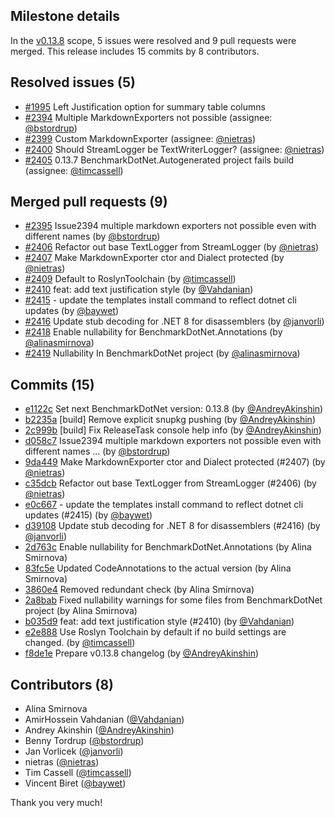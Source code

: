 ## Milestone details

In the [v0.13.8](https://github.com/dotnet/BenchmarkDotNet/issues?q=milestone:v0.13.8) scope, 
5 issues were resolved and 9 pull requests were merged.
This release includes 15 commits by 8 contributors.

## Resolved issues (5)

* [#1995](https://github.com/dotnet/BenchmarkDotNet/issues/1995) Left Justification option for summary table columns
* [#2394](https://github.com/dotnet/BenchmarkDotNet/issues/2394) Multiple MarkdownExporters not possible (assignee: [@bstordrup](https://github.com/bstordrup))
* [#2399](https://github.com/dotnet/BenchmarkDotNet/issues/2399) Custom MarkdownExporter (assignee: [@nietras](https://github.com/nietras))
* [#2400](https://github.com/dotnet/BenchmarkDotNet/issues/2400) Should StreamLogger be TextWriterLogger? (assignee: [@nietras](https://github.com/nietras))
* [#2405](https://github.com/dotnet/BenchmarkDotNet/issues/2405) 0.13.7 BenchmarkDotNet.Autogenerated project fails build (assignee: [@timcassell](https://github.com/timcassell))

## Merged pull requests (9)

* [#2395](https://github.com/dotnet/BenchmarkDotNet/pull/2395) Issue2394 multiple markdown exporters not possible even with different names (by [@bstordrup](https://github.com/bstordrup))
* [#2406](https://github.com/dotnet/BenchmarkDotNet/pull/2406) Refactor out base TextLogger from StreamLogger (by [@nietras](https://github.com/nietras))
* [#2407](https://github.com/dotnet/BenchmarkDotNet/pull/2407) Make MarkdownExporter ctor and Dialect protected (by [@nietras](https://github.com/nietras))
* [#2409](https://github.com/dotnet/BenchmarkDotNet/pull/2409) Default to RoslynToolchain (by [@timcassell](https://github.com/timcassell))
* [#2410](https://github.com/dotnet/BenchmarkDotNet/pull/2410) feat: add text justification style (by [@Vahdanian](https://github.com/Vahdanian))
* [#2415](https://github.com/dotnet/BenchmarkDotNet/pull/2415) - update the templates install command to reflect dotnet cli updates (by [@baywet](https://github.com/baywet))
* [#2416](https://github.com/dotnet/BenchmarkDotNet/pull/2416) Update stub decoding for .NET 8 for disassemblers (by [@janvorli](https://github.com/janvorli))
* [#2418](https://github.com/dotnet/BenchmarkDotNet/pull/2418) Enable nullability for BenchmarkDotNet.Annotations (by [@alinasmirnova](https://github.com/alinasmirnova))
* [#2419](https://github.com/dotnet/BenchmarkDotNet/pull/2419) Nullability In BenchmarkDotNet project (by [@alinasmirnova](https://github.com/alinasmirnova))

## Commits (15)

* [e1122c](https://github.com/dotnet/BenchmarkDotNet/commit/e1122c4cdd743724ca81014decd8dfec8513b3fa) Set next BenchmarkDotNet version: 0.13.8 (by [@AndreyAkinshin](https://github.com/AndreyAkinshin))
* [b2235a](https://github.com/dotnet/BenchmarkDotNet/commit/b2235af5a4003bfd2d0ff659acf13fcaa0da3cbc) [build] Remove explicit snupkg pushing (by [@AndreyAkinshin](https://github.com/AndreyAkinshin))
* [2c999b](https://github.com/dotnet/BenchmarkDotNet/commit/2c999b9a2396a2c8138fa6e5ec093c6f35326b6a) [build] Fix ReleaseTask console help info (by [@AndreyAkinshin](https://github.com/AndreyAkinshin))
* [d058c7](https://github.com/dotnet/BenchmarkDotNet/commit/d058c7b6ff2434e96f177f976a0ce06e1a1643b7) Issue2394 multiple markdown exporters not possible even with different names ... (by [@bstordrup](https://github.com/bstordrup))
* [9da449](https://github.com/dotnet/BenchmarkDotNet/commit/9da44973da1443353815fd97ab4a84346a518c2a) Make MarkdownExporter ctor and Dialect protected (#2407) (by [@nietras](https://github.com/nietras))
* [c35dcb](https://github.com/dotnet/BenchmarkDotNet/commit/c35dcb2b949096d257c743672ce7f2fd276828ad) Refactor out base TextLogger from StreamLogger (#2406) (by [@nietras](https://github.com/nietras))
* [e0c667](https://github.com/dotnet/BenchmarkDotNet/commit/e0c667f6363e75f4e18e34767b6211d360962873) - update the templates install command to reflect dotnet cli updates (#2415) (by [@baywet](https://github.com/baywet))
* [d39108](https://github.com/dotnet/BenchmarkDotNet/commit/d391085c4a3298d3f9223197f986823f01c34e37) Update stub decoding for .NET 8 for disassemblers (#2416) (by [@janvorli](https://github.com/janvorli))
* [2d763c](https://github.com/dotnet/BenchmarkDotNet/commit/2d763cf1dfabd90bb47d169981aca2f0269f6a02) Enable nullability for BenchmarkDotNet.Annotations (by Alina Smirnova)
* [83fc5e](https://github.com/dotnet/BenchmarkDotNet/commit/83fc5ed5433109a7129f696cbe6ab35fd6e0810f) Updated CodeAnnotations to the actual version (by Alina Smirnova)
* [3860e4](https://github.com/dotnet/BenchmarkDotNet/commit/3860e4a0ec9de82f5addc750633ac0f7b470e08b) Removed redundant check (by Alina Smirnova)
* [2a8bab](https://github.com/dotnet/BenchmarkDotNet/commit/2a8bab554774fbd1d100a148846332a28a717ca1) Fixed nullability warnings for some files from BenchmarkDotNet project (by Alina Smirnova)
* [b035d9](https://github.com/dotnet/BenchmarkDotNet/commit/b035d90c481bbbb8b8cd56daa5ca5730e2309797) feat: add text justification style (#2410) (by [@Vahdanian](https://github.com/Vahdanian))
* [e2e888](https://github.com/dotnet/BenchmarkDotNet/commit/e2e888c694854974c9e11e3fd92c278876637903) Use Roslyn Toolchain by default if no build settings are changed. (by [@timcassell](https://github.com/timcassell))
* [f8de1e](https://github.com/dotnet/BenchmarkDotNet/commit/f8de1e95a7a2c5d06862c14f5f657142d54e9328) Prepare v0.13.8 changelog (by [@AndreyAkinshin](https://github.com/AndreyAkinshin))

## Contributors (8)

* Alina Smirnova
* AmirHossein Vahdanian ([@Vahdanian](https://github.com/Vahdanian))
* Andrey Akinshin ([@AndreyAkinshin](https://github.com/AndreyAkinshin))
* Benny Tordrup ([@bstordrup](https://github.com/bstordrup))
* Jan Vorlicek ([@janvorli](https://github.com/janvorli))
* nietras ([@nietras](https://github.com/nietras))
* Tim Cassell ([@timcassell](https://github.com/timcassell))
* Vincent Biret ([@baywet](https://github.com/baywet))

Thank you very much!

